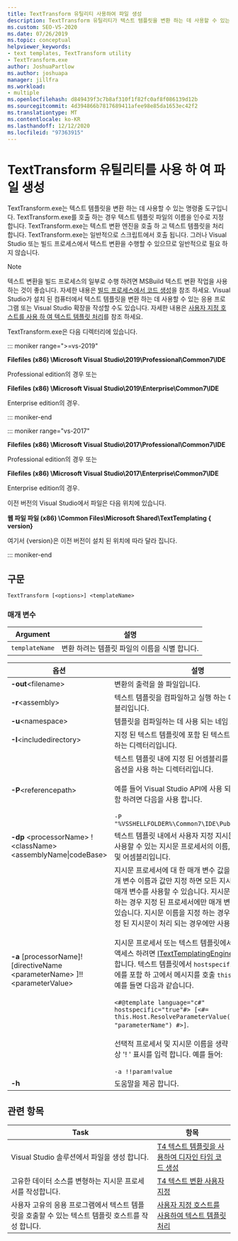 ```yaml
---
title: TextTransform 유틸리티 사용하여 파일 생성
description: TextTransform 유틸리티가 텍스트 템플릿을 변환 하는 데 사용할 수 있는 명령줄 도구를 사용 하는 방법에 대해 알아봅니다.
ms.custom: SEO-VS-2020
ms.date: 07/26/2019
ms.topic: conceptual
helpviewer_keywords:
- text templates, TextTransform utility
- TextTransform.exe
author: JoshuaPartlow
ms.author: joshuapa
manager: jillfra
ms.workload:
- multiple
ms.openlocfilehash: d849439f3c7b8af310f1f82fc0af8f086139d12b
ms.sourcegitcommit: 4d394866b7817689411afee98e85da1653ec42f2
ms.translationtype: MT
ms.contentlocale: ko-KR
ms.lasthandoff: 12/12/2020
ms.locfileid: "97363915"
---
```

# <a name="generate-files-with-the-texttransform-utility"></a>TextTransform 유틸리티를 사용 하 여 파일 생성

TextTransform.exe는 텍스트 템플릿을 변환 하는 데 사용할 수 있는 명령줄 도구입니다. TextTransform.exe를 호출 하는 경우 텍스트 템플릿 파일의 이름을 인수로 지정 합니다. TextTransform.exe는 텍스트 변환 엔진을 호출 하 고 텍스트 템플릿을 처리 합니다. TextTransform.exe는 일반적으로 스크립트에서 호출 됩니다. 그러나 Visual Studio 또는 빌드 프로세스에서 텍스트 변환을 수행할 수 있으므로 일반적으로 필요 하지 않습니다.

> [!NOTE]
> 텍스트 변환을 빌드 프로세스의 일부로 수행 하려면 MSBuild 텍스트 변환 작업을 사용 하는 것이 좋습니다. 자세한 내용은 [빌드 프로세스에서 코드 생성](../modeling/code-generation-in-a-build-process.md)을 참조 하세요. Visual Studio가 설치 된 컴퓨터에서 텍스트 템플릿을 변환 하는 데 사용할 수 있는 응용 프로그램 또는 Visual Studio 확장을 작성할 수도 있습니다. 자세한 내용은 [사용자 지정 호스트를 사용 하 여 텍스트 템플릿 처리](../modeling/processing-text-templates-by-using-a-custom-host.md)를 참조 하세요.

TextTransform.exe은 다음 디렉터리에 있습니다.

::: moniker range=">=vs-2019"

**Filefiles (x86) \Microsoft Visual Studio\2019\Professional\Common7\IDE**

Professional edition의 경우 또는

**Filefiles (x86) \Microsoft Visual Studio\2019\Enterprise\Common7\IDE**

Enterprise edition의 경우.

::: moniker-end

::: moniker range="vs-2017"

**Filefiles (x86) \Microsoft Visual Studio\2017\Professional\Common7\IDE**

Professional edition의 경우 또는

**Filefiles (x86) \Microsoft Visual Studio\2017\Enterprise\Common7\IDE**

Enterprise edition의 경우.

이전 버전의 Visual Studio에서 파일은 다음 위치에 있습니다.

**웹 파일 파일 (x86) \Common Files\Microsoft Shared\TextTemplating \{ version}**

여기서 {version}은 이전 버전이 설치 된 위치에 따라 달라 집니다.

::: moniker-end

## <a name="syntax"></a>구문

```
TextTransform [<options>] <templateName>
```

### <a name="parameters"></a>매개 변수

|**Argument**|**설명**|
|-|-|
|`templateName`|변환 하려는 템플릿 파일의 이름을 식별 합니다.|

|**옵션**|**설명**|
|-|-|
|**-out**\<filename>|변환의 출력을 쓸 파일입니다.|
|**-r**\<assembly>|텍스트 템플릿을 컴파일하고 실행 하는 데 사용 되는 어셈블리입니다.|
|**-u**\<namespace>|템플릿을 컴파일하는 데 사용 되는 네임 스페이스입니다.|
|**-I**\<includedirectory>|지정 된 텍스트 템플릿에 포함 된 텍스트 템플릿을 포함 하는 디렉터리입니다.|
|**-P**\<referencepath>|텍스트 템플릿 내에 지정 된 어셈블리를 검색 하거나 **-r** 옵션을 사용 하는 디렉터리입니다.<br /><br /> 예를 들어 Visual Studio API에 사용 되는 어셈블리를 포함 하려면 다음을 사용 합니다.<br /><br /> `-P "%VSSHELLFOLDER%\Common7\IDE\PublicAssemblies"`|
|**-dp** \<processorName> ! \<className>\<assemblyName&#124;codeBase>|텍스트 템플릿 내에서 사용자 지정 지시문을 처리 하는 데 사용할 수 있는 지시문 프로세서의 이름, 전체 형식 이름 및 어셈블리입니다.|
|**-a** [processorName]! [directiveName \<parameterName> ]!!\<parameterValue>|지시문 프로세서에 대 한 매개 변수 값을 지정 합니다. 매개 변수 이름과 값만 지정 하면 모든 지시문 프로세서에서 매개 변수를 사용할 수 있습니다. 지시문 프로세서를 지정 하는 경우 지정 된 프로세서에만 매개 변수를 사용할 수 있습니다. 지시문 이름을 지정 하는 경우 매개 변수는 지정 된 지시문이 처리 되는 경우에만 사용할 수 있습니다.<br /><br /> 지시문 프로세서 또는 텍스트 템플릿에서 매개 변수 값에 액세스 하려면 [ITextTemplatingEngineHost 값](/previous-versions/visualstudio/visual-studio-2012/bb126369\(v\=vs.110\))을 사용 합니다. 텍스트 템플릿에서 `hostspecific` 템플릿 지시문에를 포함 하 고에서 메시지를 호출 `this.Host` 합니다. 예를 들면 다음과 같습니다.<br /><br /> `<#@template language="c#" hostspecific="true"#> [<#= this.Host.ResolveParameterValue("", "", "parameterName") #>]`.<br /><br /> 선택적 프로세서 및 지시문 이름을 생략 하는 경우에도 항상 '! ' 표시를 입력 합니다. 예를 들어:<br /><br /> `-a !!param!value`|
|**-h**|도움말을 제공 합니다.|

## <a name="related-topics"></a>관련 항목

|Task|항목|
|-|-|
|Visual Studio 솔루션에서 파일을 생성 합니다.|[T4 텍스트 템플릿을 사용하여 디자인 타임 코드 생성](../modeling/design-time-code-generation-by-using-t4-text-templates.md)|
|고유한 데이터 소스를 변형하는 지시문 프로세서를 작성합니다.|[T4 텍스트 변환 사용자 지정](../modeling/customizing-t4-text-transformation.md)|
|사용자 고유의 응용 프로그램에서 텍스트 템플릿을 호출할 수 있는 텍스트 템플릿 호스트를 작성 합니다.|[사용자 지정 호스트를 사용하여 텍스트 템플릿 처리](../modeling/processing-text-templates-by-using-a-custom-host.md)|
